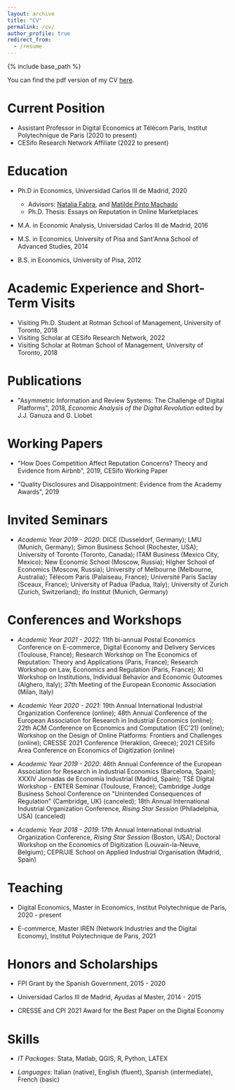 ```yaml
---
layout: archive
title: "CV"
permalink: /cv/
author_profile: true
redirect_from:
  - /resume
---
```


{% include base_path %}

You can find the pdf version of my CV <a href="https://drive.google.com/file/d/1MW8h-dE0Fe1HuT3FZsGMBfuC5PlZvKrl/view?usp=sharing">here</a>.


Current Position
======

* Assistant Professor in Digital Economics at Télécom Paris, Institut Polytechnique de Paris (2020 to present)
* CESifo Research Network Affiliate (2022 to present)
 
Education
======

* Ph.D in Economics, Universidad Carlos III de Madrid, 2020
  * Advisors: <a href="http://nfabra.uc3m.es/">Natalia Fabra</a>, and <a href="https://sites.google.com/view/matildepmachado/home">Matilde Pinto Machado</a>
  * Ph.D. Thesis: Essays on Reputation in Online Marketplaces
  
* M.A. in Economic Analysis, Universidad Carlos III de Madrid, 2016

* M.S. in Economics, University of Pisa and Sant'Anna School of Advanced Studies, 2014

* B.S. in Economics, University of Pisa, 2012

  
Academic Experience and Short-Term Visits
======

* Visiting Ph.D. Student at Rotman School of Management, University of Toronto, 2018
* Visiting Scholar at CESifo Research Network, 2022
* Visiting Scholar at Rotman School of Management, University of Toronto, 2018

Publications
======

* "Asymmetric Information and Review Systems: The Challenge of Digital Platforms", 2018, <i>Economic Analysis of the Digital Revolution</i> edited by J.J. Ganuza and G. Llobet


Working Papers
======

* "How Does Competition Affect Reputation Concerns? Theory and Evidence from Airbnb", 2019, CESifo Working Paper

* "Quality Disclosures and Disappointment: Evidence from the Academy Awards", 2019


Invited Seminars
======

* <i>Academic Year 2019 - 2020</i>: DICE (Dusseldorf, Germany); LMU (Munich, Germany); Simon Business School (Rochester, USA); University of Toronto (Toronto, Canada); ITAM Business (Mexico City, Mexico); New Economic School (Moscow, Russia); Higher School of Economics (Moscow, Russia); University of Melbourne (Melbourne, Australia); Télécom Paris (Palaiseau, France); Université Paris Saclay (Sceaux, France); University of Padua (Padua, Italy); University of Zurich (Zurich, Switzerland); ifo Institut (Munich, Germany)
 
 
Conferences and Workshops
======
* <i>Academic Year 2021 - 2022</i>: 11th bi-annual Postal Economics Conference on E-commerce, Digital Economy and Delivery Services (Toulouse, France); Research Workshop on The Economics of Reputation: Theory and Applications (Paris, France); Research Workshop on Law, Economics and Regulation (Paris, France); XI Workshop on Institutions, Individual Behavior and Economic Outcomes (Alghero, Italy); 37th Meeting of the European Economic Association (Milan, Italy)
* <i>Academic Year 2020 - 2021</i>: 19th Annual International Industrial Organization Conference (online); 48th Annual Conference of the European Association for Research in Industrial Economics (online); 22th ACM Conference on Economics and Computation (EC’21) (online); Workshop on the Design of Online Platforms: Frontiers and Challenges (online); CRESSE 2021 Conference (Heraklion, Greece); 2021 CESifo Area Conference on Economics of Digitization (online)
* <i>Academic Year 2019 - 2020</i>: 46th Annual Conference of the European Association for Research in Industrial Economics (Barcelona, Spain); XXXIV Jornadas de Economía Industrial (Madrid, Spain); TSE Digital Workshop - ENTER Seminar (Toulouse, France); Cambridge Judge Business School Conference on "Unintended Consequences of Regulation" (Cambridge, UK) (canceled); 18th Annual International Industrial Organization Conference, <i>Rising Star Session</i> (Philadelphia, USA) (canceled)

* <i>Academic Year 2018 - 2019</i>: 17th Annual International Industrial Organization Conference, <i>Rising Star Session</i> (Boston, USA); Doctoral Workshop on the Economics of Digitization (Louvain-la-Neuve, Belgium); CEPR/JIE School on Applied Industrial Organisation (Madrid, Spain)

  
Teaching
======

* Digital Economics, Master in Economics, Institut Polytechnique de Paris, 2020 - present

* E-commerce, Master IREN (Network Industries and the Digital Economy), Institut Polytechnique de Paris, 2021
  
Honors and Scholarships
======

* FPI Grant by the Spanish Government, 2015 - 2020

* Universidad Carlos III de Madrid, Ayudas al Master, 2014 - 2015

* CRESSE and CPI 2021 Award for the Best Paper on the Digital Economy

Skills
======

 * <i>IT Packages</i>: Stata, Matlab, QGIS, R, Python, LATEX
 
* <i>Languages</i>: Italian (native), English (fluent), Spanish (intermediate), French (basic)



